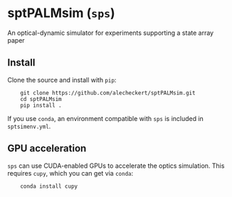 # sptPALMsim (`sps`)
An optical-dynamic simulator for experiments supporting a state array paper



## Install

Clone the source and install with `pip`:

```
    git clone https://github.com/alecheckert/sptPALMsim.git
    cd sptPALMsim
    pip install .
```

If you use `conda`, an environment compatible with `sps`
is included in `sptsimenv.yml`.

## GPU acceleration

`sps` can use CUDA-enabled GPUs to accelerate the optics simulation.
This requires `cupy`, which you can get via `conda`:
```
    conda install cupy
```
